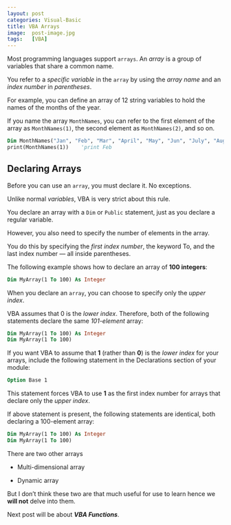 ```yaml
---
layout: post
categories: Visual-Basic
title: VBA Arrays
image:  post-image.jpg
tags:   [VBA]
---
```


Most programming languages support `arrays`. An *array* is a group of variables that share a common name. 

You refer to a *specific variable* in the `array` by using the *array name* and an *index number* in *parentheses*. 

For example, you can define an array of 12 string variables to hold the names of the months of the year. 

If you name the array `MonthNames`, you can refer to the first element of the array as `MonthNames(1)`, the second element as `MonthNames(2)`, and so on. 

```vb
Dim MonthNames("Jan", "Feb", "Mar", "April", "May", "Jun", "July", "Aug", "Sep", "Oct", "Nov", "Dec") As string
print(MonthNames(1))    'print Feb
```

## Declaring Arrays

Before you can use an `array`, you must declare it. No exceptions. 

Unlike normal *variables*, VBA is very strict about this rule. 

You declare an array with a `Dim` or `Public` statement, just as you declare a regular variable. 

However, you also need to specify the number of elements in the array. 

You do this by specifying the *first index number*, the keyword To, and the last index number — all inside parentheses. 

The following example shows how to declare an array of **100 integers**: 

```vb
Dim MyArray(1 To 100) As Integer
```

When you declare an `array`, you can choose to specify only the *upper index*. 

VBA assumes that 0 is the *lower index*. Therefore, both of the following statements declare the same *101-element* array: 

```vb
Dim MyArray(1 To 100) As Integer
Dim MyArray(1 To 100)
```

If you want VBA to assume that **1** (rather than **0**) is the *lower index* for your arrays, include the following statement in the Declarations section of your module: 

```vb
Option Base 1
```

This statement forces VBA to use **1** as the first index number for arrays that declare only the *upper index*. 

If above statement is present, the following statements are identical, both declaring a 100-element array: 

```vb
Dim MyArray(1 To 100) As Integer
Dim MyArray(1 To 100)
```

There are two other arrays

* Multi-dimensional array

* Dynamic array

But I don’t think these two are that much useful for use to learn hence we **will not** delve into them.

Next post will be about ***VBA Functions***.

